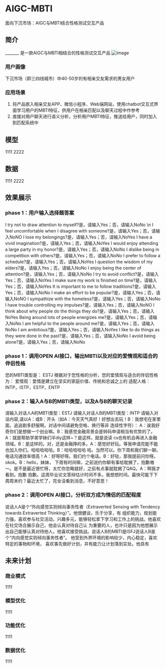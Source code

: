 # AIGC-MBTI
面向下沉市场：AIGC与MBTI结合性格测试交互产品

## 简介
_______ 是一款AIGC与MBTI相结合的性格测试交互产品
![image](https://github.com/Semi-Hacker/AIGC-MBTI/assets/138411034/91783d1f-346a-43d8-bae5-62d61b1c0dde)

### 用户画像
下沉市场（即三四线城市）中40-50岁的有相亲交友需求的男女用户
### 应用场景
1. 将产品嵌入相亲交友APP、微信小程序、Web端网站，使用chatbot交互式界面学习用户的MBTI特征，供用户在相亲匹配以及聊天过程中作参考
2. 直接对用户聊天进行语义分析，分析用户MBTI特征，推送给用户，同时加入到匹配系统中

## 模型
1111
2222


## 数据
1111
2222


## 效果展示
### phase 1：用户输入选择题答案
I try not to draw attention to myself?是，请输入Yes；否，请输入NoNo \n
I feel uncomfortable when I disagree with someone?是，请输入Yes；否，请输入NoNO
I lose my belongings?是，请输入Yes；否，请输入NoYes
I have a vivid imagination?是，请输入Yes；否，请输入NoYes
I would enjoy attending a large party in my honor?是，请输入Yes；否，请输入NoNo
I dislike being in competition with others?是，请输入Yes；否，请输入NoNo
I prefer to follow a schedule?是，请输入Yes；否，请输入NoYes
I question the wisdom of my elders?是，请输入Yes；否，请输入NoNo
I enjoy being the center of attention?是，请输入Yes；否，请输入NoNo
I try to avoid conflict?是，请输入Yes；否，请输入NoYes
I make sure my work is finished on time?是，请输入Yes；否，请输入NoYes
It is important to me to follow traditions?是，请输入Yes；否，请输入NoNo
I make an effort to be popular?是，请输入Yes；否，请输入NoNO
I sympathize with the homeless?是，请输入Yes；否，请输入NoNo
I have trouble controlling my impulses?是，请输入Yes；否，请输入NoNO
I think about why people do the things they do?是，请输入Yes；否，请输入NoYes
Being around lots of people energizes me?是，请输入Yes；否，请输入NoNo
I am helpful to the people around me?是，请输入Yes；否，请输入NoNo
I am ambitious?是，请输入Yes；否，请输入NoYes
I like to do things as they were done in the past?是，请输入Yes；否，请输入NoNo
I avoid being alone?是，请输入Yes；否，请输入NoNo
### phase 1：调用OPEN AI接口，输出MBTI以及对应的爱情观和适合的伴侣性格
您的MBTI类型是： ESTJ
根据对于您性格的分析，您的爱情观与适合的伴侣性格为：
爱情观：爱情是建立在坚实的家庭价值、传统和忠诚之上的
适配人格：INTP，ISTP，ESTP，ENTP
### phase 2：输入A与B的MBTI类型，以及A与B的聊天记录
请输入对话人A的MBTI类型：ESTJ
请输入对话人B的MBTI类型：INTP
请输入对话内容,请以A：或B：开头（如A：今天天气真好！好想出去玩！B：我想宅在家里面，追追剧多舒服啊。对话中间请避免空格、换行等非
连续性字符）：
A：诶我好奇你们是想做一个创业嘛。B：我感觉金融背景会是转码申请相当有优势的了。A：就是帮助学弟学妹们半diy这样~？是这样。就是说读
cs也有机会再进入金融领域。B：是这样的。对，还是金融挣的多。A：感觉好好玩。等我申请完能不能也加入你们。哈哈哈哈哈。B：哈哈哈哈哈
哈。当然可以。你下周和我们聊一聊。电话沟通效率很高！A：好呀好呀。我们约个电话。B：好哒，那我提前问你呀。okok。B：hello，妹妹， 
下周有时间嘛，之前说约你聊有事给耽搁了，抱歉嗷～。是不是最近很忙呀，太忙你忽略就好，之前有点事就耽搁了QAQ。A：啊我才看到。抱歉 
抱歉。这周毕业论文答辩估计时间不多。我想想时间。最快可能下下周周末约？最近太忙了，完全没看到消息，不好意思！
### phase 2：调用OPEN AI接口，分析双方成为情侣的匹配程度
说话人A是个“外向感觉实则倾向事务性者（Extraverted Sensing with Tendency towards Extraverted Thinking）”。他很健谈，乐于分享，有
组织能力，规划能力强，喜欢参与社交活动，兴趣多元，能够轻松拿下学习和工作上的挑战。他喜欢在社交场合展示自己，他会认真对待自己认 
为重要的人，也许只是因为他想展示出自己能够认真对待他人。他喜欢接受挑战。说话人B的MBTI是ISFJ说话人B是个“内向感觉实则倾向事务性者”。
他受到外界环境的影响较少，内心稳定，喜欢特定的事物和环境， 
喜欢事先做好计划，并有能力让计划落到实处。他具有

## 未来计划
### 商业模式
1111

### 模型优化
1111

### 功能优化
1111

### 数据优化
1111
